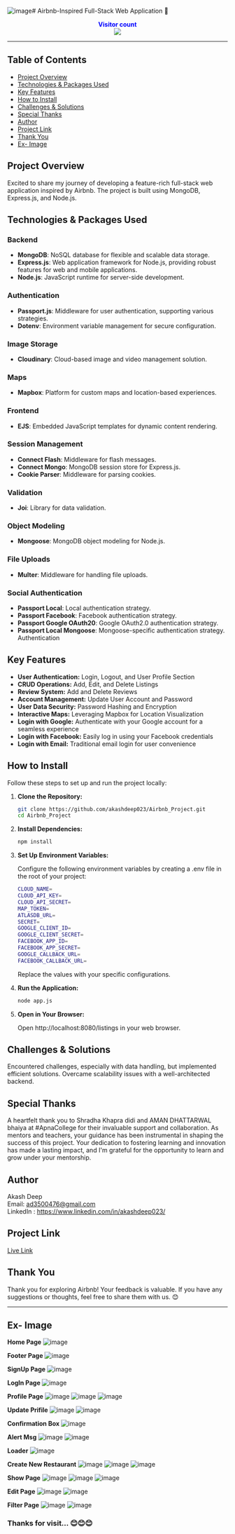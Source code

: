 ![image](https://github.com/akashdeep023/Airbnb_Project/assets/126412088/fa543b33-9e48-4f3a-ad5c-9d01d8935b1b)# Airbnb-Inspired Full-Stack Web Application 🚀

<p align="center">
  <b style="color: blue;  ">Visitor count</b>
  <br>
  <a style="" href="https://github.com/akashdeep023">
  <img src="https://profile-counter.glitch.me/airbnb-project/count.svg" />
  </a>
</p>

---

## Table of Contents

-   [Project Overview](#project-overview)
-   [Technologies & Packages Used](#technologies--packages-used)
-   [Key Features](#key-features)
-   [How to Install](#how-to-install)
-   [Challenges & Solutions](#challenges--solutions)
-   [Special Thanks](#special-thanks)
-   [Author](#author)
-   [Project Link](#project-link)
-   [Thank You](#thank-you)
-   [Ex- Image](#ex--image)

## Project Overview

Excited to share my journey of developing a feature-rich full-stack web application inspired by Airbnb. The project is built using MongoDB, Express.js, and Node.js.

## Technologies & Packages Used

### Backend

-   **MongoDB**: NoSQL database for flexible and scalable data storage.
-   **Express.js**: Web application framework for Node.js, providing robust features for web and mobile applications.
-   **Node.js**: JavaScript runtime for server-side development.

### Authentication

-   **Passport.js**: Middleware for user authentication, supporting various strategies.
-   **Dotenv**: Environment variable management for secure configuration.

### Image Storage

-   **Cloudinary**: Cloud-based image and video management solution.

### Maps

-   **Mapbox**: Platform for custom maps and location-based experiences.

### Frontend

-   **EJS**: Embedded JavaScript templates for dynamic content rendering.

### Session Management

-   **Connect Flash**: Middleware for flash messages.
-   **Connect Mongo**: MongoDB session store for Express.js.
-   **Cookie Parser**: Middleware for parsing cookies.

### Validation

-   **Joi**: Library for data validation.

### Object Modeling

-   **Mongoose**: MongoDB object modeling for Node.js.

### File Uploads

-   **Multer**: Middleware for handling file uploads.

### Social Authentication

-   **Passport Local**: Local authentication strategy.
-   **Passport Facebook**: Facebook authentication strategy.
-   **Passport Google OAuth20**: Google OAuth2.0 authentication strategy.
-   **Passport Local Mongoose**: Mongoose-specific authentication strategy.
    Authentication

## Key Features

-   **User Authentication:** Login, Logout, and User Profile Section
-   **CRUD Operations:** Add, Edit, and Delete Listings
-   **Review System:** Add and Delete Reviews
-   **Account Management:** Update User Account and Password
-   **User Data Security:** Password Hashing and Encryption
-   **Interactive Maps:** Leveraging Mapbox for Location Visualization
-   **Login with Google:** Authenticate with your Google account for a seamless experience
-   **Login with Facebook:** Easily log in using your Facebook credentials
-   **Login with Email:** Traditional email login for user convenience

## How to Install

Follow these steps to set up and run the project locally:

1. **Clone the Repository:**

    ```bash
    git clone https://github.com/akashdeep023/Airbnb_Project.git
    cd Airbnb_Project
    ```

2. **Install Dependencies:**

    ```bash
    npm install
    ```

3. **Set Up Environment Variables:**

    Configure the following environment variables by creating a .env file in the root of your project:

    ```bash
    CLOUD_NAME=
    CLOUD_API_KEY=
    CLOUD_API_SECRET=
    MAP_TOKEN=
    ATLASDB_URL=
    SECRET=
    GOOGLE_CLIENT_ID=
    GOOGLE_CLIENT_SECRET=
    FACEBOOK_APP_ID=
    FACEBOOK_APP_SECRET=
    GOOGLE_CALLBACK_URL=
    FACEBOOK_CALLBACK_URL=
    ```

    Replace the values with your specific configurations.

4. **Run the Application:**

    ```bash
    node app.js
    ```

5. **Open in Your Browser:**

    Open http://localhost:8080/listings in your web browser.

## Challenges & Solutions

Encountered challenges, especially with data handling, but implemented efficient solutions. Overcame scalability issues with a well-architected backend.

## Special Thanks

A heartfelt thank you to Shradha Khapra didi and AMAN DHATTARWAL bhaiya at #ApnaCollege for their invaluable support and collaboration. As mentors and teachers, your guidance has been instrumental in shaping the success of this project. Your dedication to fostering learning and innovation has made a lasting impact, and I'm grateful for the opportunity to learn and grow under your mentorship.

## Author

Akash Deep \
Email: ad3500476@gmail.com \
LinkedIn : https://www.linkedin.com/in/akashdeep023/

## Project Link

[Live Link](https://airbnb-project-jack.onrender.com/)

## Thank You

Thank you for exploring Airbnb! Your feedback is valuable. If you have any suggestions or thoughts, feel free to share them with us. 😊

---

## Ex- Image

**Home Page**
![image](https://github.com/akashdeep023/Airbnb_Project/assets/126412088/4277d539-f779-48db-92ca-222be5359baa)

**Footer Page**
![image](https://github.com/akashdeep023/Airbnb_Project/assets/126412088/84f6e124-91aa-4dd9-b14b-d67781effe33)

**SignUp Page**
![image](https://github.com/akashdeep023/Airbnb_Project/assets/126412088/d8753ac5-b237-4373-850c-99008137af5b)

**LogIn Page**
![image](https://github.com/akashdeep023/Airbnb_Project/assets/126412088/5bec0280-c4de-495d-93ac-1f9ae59df0c3)

**Profile Page**
![image](https://github.com/akashdeep023/Airbnb_Project/assets/126412088/747c25a5-d912-422d-bbc4-f7304228ef3c)
![image](https://github.com/akashdeep023/Airbnb_Project/assets/126412088/3efc00d6-e108-4847-a058-4bb271485cff)
![image](https://github.com/akashdeep023/Airbnb_Project/assets/126412088/5455b5ba-2796-4de1-aefe-187435f84219)

**Update Prifile**
![image](https://github.com/akashdeep023/Airbnb_Project/assets/126412088/b229e0e7-c276-48ba-897a-dd8900aafc35)
![image](https://github.com/akashdeep023/Airbnb_Project/assets/126412088/db42e30d-a24c-4b2c-a3c5-c2338ee4d5d7)

**Confirmation Box**
![image](https://github.com/akashdeep023/Airbnb_Project/assets/126412088/d8717db4-dbd1-491c-aa6d-356f4bcf3f31)

**Alert Msg**
![image](https://github.com/akashdeep023/Airbnb_Project/assets/126412088/70b4f767-fba9-4bc2-b0f1-efb700cc1cc3)
![image](https://github.com/akashdeep023/Airbnb_Project/assets/126412088/b6857746-bdb7-4655-91bc-58deebe5bffc)

**Loader**
![image](https://github.com/akashdeep023/Airbnb_Project/assets/126412088/fad03cbb-fac8-463a-a09d-d871e87ad474)

**Create New Restaurant**
![image](https://github.com/akashdeep023/Airbnb_Project/assets/126412088/bb3cc8be-5cf2-4902-8f34-948cda8a58e7)
![image](https://github.com/akashdeep023/Airbnb_Project/assets/126412088/db343223-2996-489c-9089-d00238074970)
![image](https://github.com/akashdeep023/Airbnb_Project/assets/126412088/00eb331a-74dc-4c77-bba3-35fa73b64c71)

**Show Page**
![image](https://github.com/akashdeep023/Airbnb_Project/assets/126412088/dc9b64d3-9348-4b6f-84c4-319b19df3aff)
![image](https://github.com/akashdeep023/Airbnb_Project/assets/126412088/4d0ad659-0f7a-4189-919e-33274cbf95cc)
![image](https://github.com/akashdeep023/Airbnb_Project/assets/126412088/a2c161da-cebd-4154-b26b-45f4da77c4cb)


**Edit Page**
![image](https://github.com/akashdeep023/Airbnb_Project/assets/126412088/0667a6ee-5136-460e-ae6f-c64bd9859388)
![image](https://github.com/akashdeep023/Airbnb_Project/assets/126412088/60113611-b7ab-40df-a29a-75d32a49671c)


**Filter Page**
![image](https://github.com/akashdeep023/Airbnb_Project/assets/126412088/6df98108-a1fc-462c-bda6-cf7563b6027e)
![image](https://github.com/akashdeep023/Airbnb_Project/assets/126412088/c8ff9e97-739e-44c4-8303-ca96b1153eec)


### Thanks for visit... 😊😊😊
